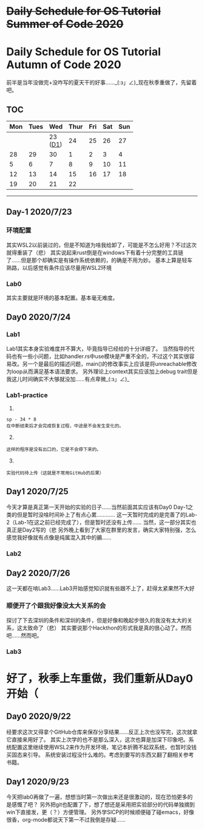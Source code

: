 # ~~Daily Schedule for OS Tutorial Summer of Code 2020~~

# Daily Schedule for OS Tutorial Autumn of Code 2020

前半是当年没做完+没咋写的夏天干的好事……_(:з」∠)_现在秋季重做了，先留着吧。


## TOC

| Mon               | Tues              | Wed                          | Thur                         | Fri                          | Sat               | Sun               |
| ----------------- | ----------------- | ---------------------------- | ---------------------------- | ---------------------------- | ----------------- | ----------------- |
|                   |                   | 23 <br> ([D1](#day-1-20200923)) | 24   | 25   | 26   | 27   |
| 28 | 29  | 30            | 1           | 2         | 3              | 4        |
| 5           | 6| 7| 8| 9| 10| 11|
| 12| 13| 14 | 15| 16| 17| 18                |
| 19                | 20                | 21                           | 22                           |                              |                   |                   |

------

## Day-1 2020/7/23
### 环境配置
  其实WSL2以前装过的，但是不知道为啥我给卸了，可能是不怎么好用？不过这次就得重装了（悲）
  其实说起来rust倒是在windows下有着十分完整的工具链了……但是那个却确实是有操作系统依赖的，的确是不用为妙。
  基本上算是轻车熟路，以后感觉有条件应该尽量用WSL2环境
### Lab0
  其实主要就是环境的基本配置。基本毫无难度。
  
## Day0 2020/7/24
### Lab1
  Lab1其实本身实验难度并不算大，毕竟指导已经给的十分详细了。
  当然指导的代码也有一些小问题，比如handler.rs中use模块是严重不全的，不过这个其实很容易改。另一个是最后的描述问题，main()的修改事实上应该是将unreachable修改为loop从而满足基本语法要求。
  另外理论上context其实应该加上debug trait但是我这儿时间确实不大够就没加……有点卑微_(:з」∠)_
### Lab1-practice
  1.
    sp - 34 * 8
    在中断结束后才会完成恢复过程，中途是不会发生变化的。
  2.
    这样的程序是没有出口的，它是不会停下来的。
  3.
    实验代码待上传（这就是不常用GitHub的后果）
    
## Day1 2020/7/25
  今天才算是真正第一天开始的实验的日子……当然前面其实应该有Day0 Day-1之类的但是暂时没啥时间补上了有点心累…………
  这一天暂时完成的是完善了的Lab-2（Lab-1在这之前已经完成了），但是暂时还没有上传……
  当然，这一部分其实也真正是Day2写的（悲
  另外晚上看到了大家在群里的发言，确实大家特别强，怎么感觉我好像就有点像是纯属混入其中的鶸……
### Lab2
  

## Day2 2020/7/26
  这一天都在啃Lab3……Lab3开始感觉知识就有些跟不上了，赶得太紧果然不大好
### 顺便开了个跟我好像没太大关系的会
  探讨了下去深圳的条件和深圳的条件，但是好像和晚起步很久的我没有太大的关系，这太致命了（悲）
  其实要说那个Hackthon的形式我是真的很心动了。然而吧……然而吧。
### Lab3
  
# 好了，秋季上车重做，我们重新从Day0开始（

## Day0 2020/9/22
  经要求这次又得拿个GitHub仓库来保存分享结果……反正上次也没写完，这次就拿它直接来用好了。
  其实上次学的也不是那么深入，这次也算是加深下印象吧。系统配置这里继续使用WSL2来作为开发环境，笔记本折腾不起双系统，也暂时没钱买固态来引导。
  系统安装过程没什么难的。考虑到要写的东西又翻了翻相关参考书籍。

## Day1 2020/9/23
  今天把lab0再做了一遍，想想当时第一次做出来还是很激动的，现在恐怕更多的是感慨了吧？
  另外把git也配置了下，想了想还是采用把实验部分的代码单独摘到win下直接发，更（？）方便管理。
  另外学SICP的时候顺便碰了碰emacs，好像很香，org-mode都说天下第一不过我倒是存疑……
